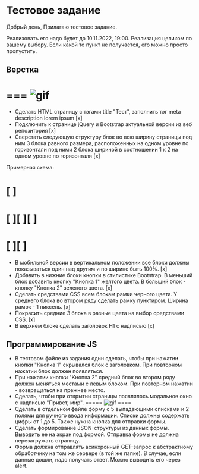 # Тестовое задание

Добрый день,
Прилагаю тестовое задание.

Реализовать его надо будет до 10.11.2022, 19:00. Реализация целиком по
вашему выбору.
Если какой то пункт не получается, его можно просто пропустить.


##  Верстка
===
![gif](https://media.giphy.com/media/LFwGNn0QBdGakQzN67/giphy.gif)
===

* Сделать HTML страницу с тэгами title "Тест", заполнить тэг meta
description lorem ipsum [x]
* Подключить к странице jQuery и Bootstrap актуальной версии из веб
репозитория [x]
* Сверстать следующую структуру
блок во всю ширину страницы
под ним 3 блока равного размера, расположенных на одном уровне по горизонтали
под ними 2 блока шириной в соотношении 1 к 2 на одном уровне по горизонтали [x]

Примерная схема:

[ ]
===
[ ][ ][ ]
===
[ ][ ]
===

* В мобильной версии в вертикальном положении все блоки должны
показываться один над другим и по ширине быть 100%. [x]
* Добавить в нижние блоки кнопки в стилистике Bootstrap. В меньший
блок добавить кнопку "Кнопка 1" желтого цвета. В больший блок - кнопку
"Кнопка 2" зеленого цвета. [x]
* Сделать средствами CSS всем блокам рамки черного цвета. У среднего
блока во втором ряду сделать рамку пунктиром. Ширина рамок - 1
пиксель. [x]
* Покрасить средние 3 блока в разные цвета на выбор средствами CSS. [x]
* В верхнем блоке сделать заголовок H1 с надписью [x]

##  Программирование JS
* В тестовом файле из задания один сделать, чтобы при нажатии кнопки
"Кнопка 1" скрывался блок с заголовком. При повторном нажатии блок
должен появляться.
* При нажатии кнопки "Кнопка 2" средний блок во втором ряду должен
меняться местами с левым блоком. При повторном нажатии - возвращаться
на прежнее место.
* Сделать, чтобы при открытии страницы появлялось модальное окно с
надписью "Привет, мир".
=====
![gif](https://media.giphy.com/media/A7Fm3UCmfoBLggZsk0/giphy.gif)
====
* Сделать в отдельном файле форму с 5 выпадающими списками и 2
полями для ручного ввода информации. Списки должны содержать цифры от
1 до 5. Также нужна кнопка для отправки формы.
* Сделать формирование JSON-структуры из данных формы. Выводить ее
на экран под формой. Отправка формы не должна перезагружать страницу.
* Форма должна отправлять асинхронный GET-запрос к абстрактному
обработчику на том же сервере (в той же папке). В случае, если данные
дошли, надо получать ответ. Можно выводить его через alert.

